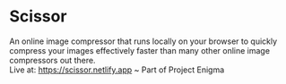 # Scissor
An online image compressor that runs locally on your browser to quickly compress your images effectively faster than many other online image compressors out there. <br>
Live at: https://scissor.netlify.app
~ Part of Project Enigma
